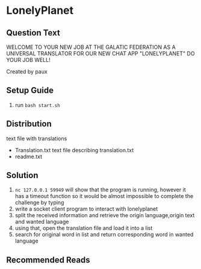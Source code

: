 # LonelyPlanet

## Question Text

WELCOME TO YOUR NEW JOB AT THE GALATIC FEDERATION AS A UNIVERSAL TRANSLATOR FOR OUR NEW CHAT APP "LONELYPLANET" DO YOUR JOB WELL!

Created by paux

## Setup Guide
1. run `bash start.sh`

## Distribution
text file with translations
- Translation.txt
text file describing translation.txt
- readme.txt

## Solution
1.	`nc 127.0.0.1 59949` will show that the program is running, however it has a timeout function so it would be almost impossible to complete the challenge by typing
2.	write a socket client program to interact with lonelyplanet
3.	split the received information and retrieve the origin language,origin text and wanted language
4.	using that, open the translation file and load it into a list 
5.	search for original word in list and return corresponding word in wanted language

## Recommended Reads

